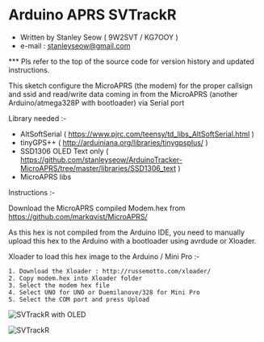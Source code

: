 Arduino APRS SVTrackR
=====================

 - Written by Stanley Seow ( 9W2SVT / KG7OOY )
 - e-mail : stanleyseow@gmail.com
 
 *** Pls refer to the top of the source code for version history and updated instructions.
 

 This sketch configure the MicroAPRS (the modem) for the proper callsign and ssid and read/write data coming in from the MicroAPRS (another Arduino/atmega328P with bootloader) via Serial port

 Library needed :-
 
 * AltSoftSerial ( https://www.pjrc.com/teensy/td_libs_AltSoftSerial.html )
 * tinyGPS++ ( http://arduiniana.org/libraries/tinygpsplus/ )
 * SSD1306 OLED Text only ( https://github.com/stanleyseow/ArduinoTracker-MicroAPRS/tree/master/libraries/SSD1306_text )
 * MicroAPRS libs 
 
 Instructions :-
 
 Download the MicroAPRS compiled Modem.hex from https://github.com/markqvist/MicroAPRS/
 
 As this hex is not compiled from the Arduino IDE, you need to manually upload this hex to the Arduino with a bootloader using avrdude or Xloader.
 
Xloader to load this hex image to the Arduino / Mini Pro :-
 
    1. Download the Xloader : http://russemotto.com/xloader/
    2. Copy modem.hex into Xloader folder
    3. Select the modem hex file 
    4. Select UNO for UNO or Duemilanove/328 for Mini Pro
    5. Select the COM port and press Upload
    
![SVTrackR with OLED](https://raw.githubusercontent.com/stanleyseow/ArduinoTracker-MicroAPRS/master/photos/SVTrackROLED.jpg)

![SVTrackR](https://raw.githubusercontent.com/stanleyseow/ArduinoTracker-MicroAPRS/master/photos/SVTrackR2.jpg)




